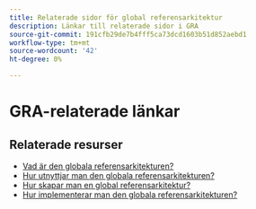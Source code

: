 ```yaml
---
title: Relaterade sidor för global referensarkitektur
description: Länkar till relaterade sidor i GRA
source-git-commit: 191cfb29de7b4fff5ca73dcd1603b51d852aebd1
workflow-type: tm+mt
source-wordcount: '42'
ht-degree: 0%

---
```


# GRA-relaterade länkar

## Relaterade resurser

* [Vad är den globala referensarkitekturen?](../global-reference-architecture/what-is-global-reference-architecture.md)
* [Hur utnyttjar man den globala referensarkitekturen?](../global-reference-architecture/how-do-you-leverage-global-reference-architecture.md)
* [Hur skapar man en global referensarkitektur?](../global-reference-architecture/how-do-you-architect-global-reference-architecture.md)
* [Hur implementerar man den globala referensarkitekturen?](../global-reference-architecture/how-do-you-implement-global-reference-architecture.md)
